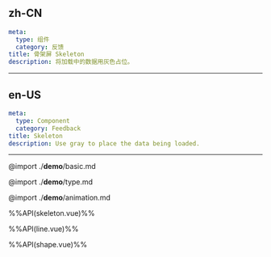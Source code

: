 ## zh-CN
```yaml
meta:
  type: 组件
  category: 反馈
title: 骨架屏 Skeleton
description: 将加载中的数据用灰色占位。
```
---
## en-US
```yaml
meta:
  type: Component
  category: Feedback
title: Skeleton
description: Use gray to place the data being loaded.
```
---

@import ./__demo__/basic.md

@import ./__demo__/type.md

@import ./__demo__/animation.md

%%API(skeleton.vue)%%

%%API(line.vue)%%

%%API(shape.vue)%%
